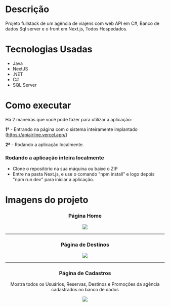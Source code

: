 # Descrição
Projeto fullstack de um agência de viajens com web API em C#, Banco de dados Sql server e o front em Next.js, Todos Hospedados. 

# Tecnologias Usadas
- Java
- NextJS
- .NET
- C#
- SQL Server

# Como executar

Há 2 maneiras que você pode fazer para utilizar a aplicação:

**1ª** - Entrando na página com o sistema inteiramente implantado 
(https://apiairline.vercel.app/)

**2ª** - Rodando a aplicação localmente.

### Rodando a aplicação inteira localmente

- Clone o repositório na sua máquina ou baixe o ZIP
- Entre na pasta Next.js, e use o comando "npm install" e logo depois "npm run dev" para iniciar a aplicação.

# Imagens do projeto

<div align="center">
  <h3 align="center">Página Home</h3>
  <image src="https://github.com/ThiagoJaime/Recode_Modulo006/assets/106777235/d707018a-8f1d-4a8d-9c6d-44430824ff13"/>
</div>
<hr>
<div align="center">
  <h3 align="center"> Página de Destinos</h3>
  <image  src="https://github.com/ThiagoJaime/Recode_Modulo006/assets/106777235/6fc883ff-737b-4605-9a93-10a701795007"/>
</div>
<hr>
<div align="center">
  <h3 align="center"> Página de Cadastros</h3>
  <p>Mostra todos os Usuários, Reservas, Destinos e Promoções da agência cadastrados no banco de dados</p>
  <image  src="https://github.com/ThiagoJaime/Recode_Modulo006/assets/106777235/5a941e6b-0ce5-4769-893a-73e18b3357e4"/>
</div>
